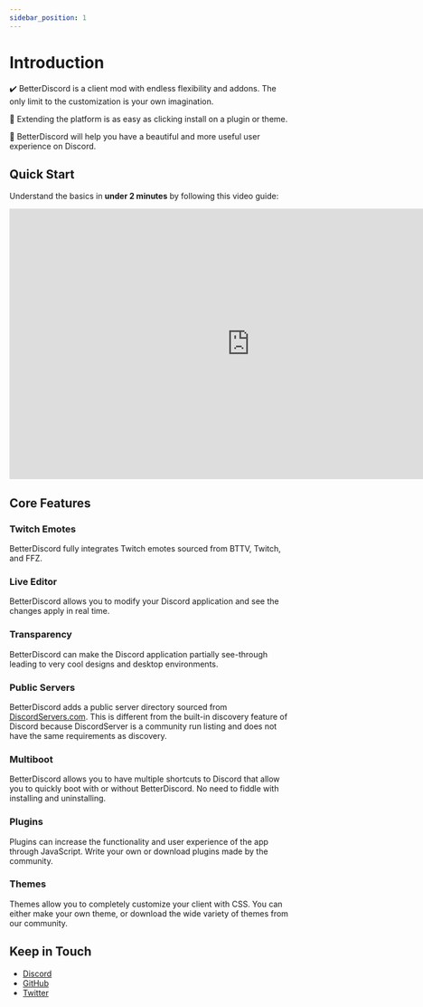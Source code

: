 ```yaml
---
sidebar_position: 1
---
```


# Introduction

✔️ BetterDiscord is a client mod with endless flexibility and addons. The only limit to the customization is your own imagination.

🧩 Extending the platform is as easy as clicking install on a plugin or theme.

🎨 BetterDiscord will help you have a beautiful and more useful user experience on Discord.


## Quick Start

Understand the basics in **under 2 minutes** by following this video guide:

<iframe width="850" height="478" src="https://www.youtube.com/embed/U0tTENsBS4w" title="YouTube video player" frameborder="0" allow="accelerometer; autoplay; clipboard-write; encrypted-media; gyroscope; picture-in-picture" allowfullscreen></iframe>

## Core Features

### Twitch Emotes

BetterDiscord fully integrates Twitch emotes sourced from BTTV, Twitch, and FFZ.

### Live Editor

BetterDiscord allows you to modify your Discord application and see the changes apply in real time.

### Transparency

BetterDiscord can make the Discord application partially see-through leading to very cool designs and desktop environments.

### Public Servers

BetterDiscord adds a public server directory sourced from [DiscordServers.com](https://discordservers.com/). This is different from the built-in discovery feature of Discord because DiscordServer is a community run listing and does not have the same requirements as discovery.

### Multiboot

BetterDiscord allows you to have multiple shortcuts to Discord that allow you to quickly boot with or without BetterDiscord. No need to fiddle with installing and uninstalling.

### Plugins

Plugins can increase the functionality and user experience of the app through JavaScript. Write your own or download plugins made by the community.

### Themes

Themes allow you to completely customize your client with CSS. You can either make your own theme, or download the wide variety of themes from our community.

## Keep in Touch
- [Discord](https://betterdiscord.app/invite)
- [GitHub](https://github.com/BetterDiscord/BetterDiscord)
- [Twitter](https://twitter.com/_BetterDiscord_)
